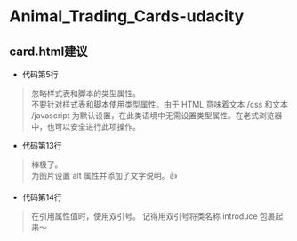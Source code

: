 # Animal_Trading_Cards-udacity
## card.html建议
* 代码第5行
> 忽略样式表和脚本的类型属性。  
> 不要针对样式表和脚本使用类型属性。由于 HTML 意味着文本 /css 和文本 /javascript 为默认设置，在此类语境中无需设置类型属性。在老式浏览器中，也可以安全进行此项操作。 

* 代码第13行
> 棒极了。   
>为图片设置 alt 属性并添加了文字说明。👍 

* 代码第14行
>在引用属性值时，使用双引号。 
>记得用双引号将类名称 introduce 包裹起来～ 